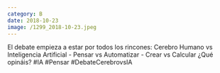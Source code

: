 ```yaml
--- 
category: B 
date: 2018-10-23 
image: /1299_2018-10-23.jpeg 
--- 
```


El debate empieza a estar por todos los rincones: Cerebro Humano vs Inteligencia Artificial - Pensar vs Automatizar - Crear vs Calcular ¿Qué opináis? #IA #Pensar #DebateCerebrovsIA
